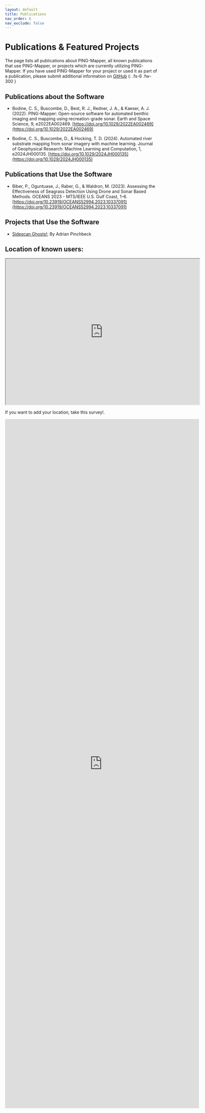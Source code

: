 ```yaml
---
layout: default
title: Publications
nav_order: 6
nav_exclude: false
---
```


# Publications & Featured Projects

The page lists all publications about PING-Mapper, all known publications that use PING-Mapper, or projects which are currently utilizing PING-Mapper. If you have used PING-Mapper for your project or used it as part of a publication, please submit additional information on [GitHub](https://github.com/CameronBodine/PINGMapper/discussions/76)
{: .fs-6 .fw-300 }

## Publications about the Software

- Bodine, C. S., Buscombe, D., Best, R. J., Redner, J. A., & Kaeser, A. J. (2022). PING-Mapper: Open-source software for automated benthic imaging and mapping using recreation-grade sonar. Earth and Space Science, 9, e2022EA002469. [https://doi.org/10.1029/2022EA002469](https://doi.org/10.1029/2022EA002469)

- Bodine, C. S., Buscombe, D., & Hocking, T. D. (2024). Automated river substrate mapping from sonar imagery with machine learning. Journal of Geophysical Research: Machine Learning and Computation, 1, e2024JH000135. [https://doi.org/10.1029/2024JH000135](https://doi.org/10.1029/2024JH000135) 

## Publications that Use the Software

- Biber, P., Oguntuase, J., Raber, G., & Waldron, M. (2023). Assessing the Effectiveness of Seagrass Detection Using Drone and Sonar Based Methods. OCEANS 2023 - MTS/IEEE U.S. Gulf Coast, 1–6. [https://doi.org/10.23919/OCEANS52994.2023.10337091](https://doi.org/10.23919/OCEANS52994.2023.10337091)

## Projects that Use the Software

- [Sidescan Ghosts!](https://github.com/CameronBodine/PINGMapper/discussions/76#discussioncomment-6929745); By Adrian Pinchbeck

## Location of known users:

<iframe src="https://www.google.com/maps/d/embed?mid=1QnHI4vIA42VF48Ro2rgxVw7vMvEm0T0&ehbc=2E312F" width="640" height="480"></iframe>

If you want to add your location, take this survey!.

<iframe src="https://docs.google.com/forms/d/e/1FAIpQLSfUcOlQ5RmHcQA83XNanLR9-lj_7fD9CMhC-uIqstIAgpgwBw/viewform?embedded=true" width="640" height="2266" frameborder="0" marginheight="0" marginwidth="0">Loading…</iframe>